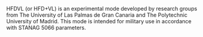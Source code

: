 HFDVL (or HFD+VL) is an experimental mode developed by research groups from The University of Las Palmas de Gran Canaria and The Polytechnic University of Madrid. This mode is intended for military use in accordance with STANAG 5066 parameters.
